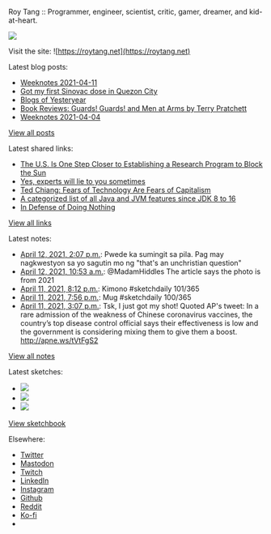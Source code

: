 Roy Tang :: Programmer, engineer, scientist, critic, gamer, dreamer, and kid-at-heart.

![](https://roytang.net/static/img/profile.jpg)

Visit the site: ![https://roytang.net](https://roytang.net)

Latest blog posts:

- [Weeknotes 2021-04-11](https://roytang.net/2021/04/weeknotes-2021-04-11/)
- [Got my first Sinovac dose in Quezon City](https://roytang.net/2021/04/first-sinovac-dose/)
- [Blogs of Yesteryear](https://roytang.net/2021/04/blogs-of-yesteryear/)
- [Book Reviews: Guards! Guards! and Men at Arms by Terry Pratchett](https://roytang.net/2021/04/discworld-city-watch/)
- [Weeknotes 2021-04-04](https://roytang.net/2021/04/weeknotes-2021-04-04/)

[View all posts](https://roytang.net/blog)

Latest shared links:

- [The U.S. Is One Step Closer to Establishing a Research Program to Block the Sun](https://roytang.net/2021/04/the-us-is-one-step-closer-to-establishing-a-research-program-to-block-the-sun/)
- [Yes, experts will lie to you sometimes](https://roytang.net/2021/04/yes-experts-will-lie-to-you-sometimes/)
- [Ted Chiang: Fears of Technology Are Fears of Capitalism](https://roytang.net/2021/04/ted-chiang-fears-of-technology-are-fears-of-capitalism/)
- [A categorized list of all Java and JVM features since JDK 8 to 16](https://roytang.net/2021/04/a-categorized-list-of-all-java-and-jvm-features-since-jdk-8-to-16/)
- [In Defense of Doing Nothing](https://roytang.net/2021/04/in-defense-of-doing-nothing/)

[View all links](https://roytang.net/links)

Latest notes:

- [April 12, 2021, 2:07 p.m.](https://roytang.net/2021/04/1381489041082736643/): Pwede ka sumingit sa pila. Pag may nagkwestyon sa yo sagutin mo ng &quot;that&#x27;s an unchristian question&quot;
- [April 12, 2021, 10:53 a.m.](https://roytang.net/2021/04/1381440285188661251/): @MadamHiddles The article says the photo is from 2021
- [April 11, 2021, 8:12 p.m.](https://roytang.net/2021/04/1381218719033090048/): Kimono #sketchdaily 101/365
- [April 11, 2021, 7:56 p.m.](https://roytang.net/2021/04/1381214509562523648/): Mug #sketchdaily 100/365
- [April 11, 2021, 3:07 p.m.](https://roytang.net/2021/04/1381141954671517698/): Tsk, I just got my shot! Quoted AP&#x27;s tweet: In a rare admission of the weakness of Chinese coronavirus vaccines, the country’s top disease control official says their effectiveness is low and the government is considering mixing them to give them a boost. http://apne.ws/tVtFgS2

[View all notes](https://roytang.net/notes)

Latest sketches:


- ![](https://roytang.net/media/cache/2b/16/2b16faca271793bf29c923e68851e42f.jpg)
- ![](https://roytang.net/media/cache/c6/cf/c6cfafe0a544a0d5b3e51a54197ede49.jpg)
- ![](https://roytang.net/media/cache/69/1e/691ec9b10c66c5d64e945a9faa548fd1.jpg)

[View sketchbook](https://roytang.net/albums/sketchbook)


Elsewhere:

- [Twitter](https://twitter.com/roytang)
- [Mastodon](https://mastodon.technology/@roytang)
- [Twitch](https://twitch.tv/twitchyroy)
- [LinkedIn](https://www.linkedin.com/in/roytang)
- [Instagram](https://instagram.com/roytang0400)
- [Github](https://github.com/roytang)
- [Reddit](https://reddit.com/u/hungryroy)
- [Ko-fi](https://ko-fi.com/roytang)
- [](mailto:hello@roytang.net)